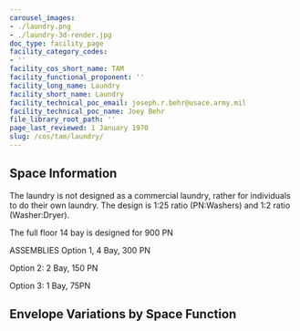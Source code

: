 ```yaml
---
carousel_images:
- ./laundry.png
- ./laundry-3d-render.jpg
doc_type: facility_page
facility_category_codes:
- ''
facility_cos_short_name: TAM
facility_functional_proponent: ''
facility_long_name: Laundry
facility_short_name: Laundry
facility_technical_poc_email: joseph.r.behr@usace.army.mil
facility_technical_poc_name: Joey Behr
file_library_root_path: ''
page_last_reviewed: 1 January 1970
slug: /cos/tam/laundry/
---
```


## Space Information

The laundry is not designed as a commercial laundry, rather for individuals to do their own laundry. The design is 1:25 ratio (PN:Washers) and 1:2 ratio (Washer:Dryer).

The full floor 14 bay is designed for 900 PN

ASSEMBLIES
Option 1, 4 Bay, 300 PN

Option 2: 2 Bay, 150 PN

Option 3: 1 Bay, 75PN

## Envelope Variations by Space Function